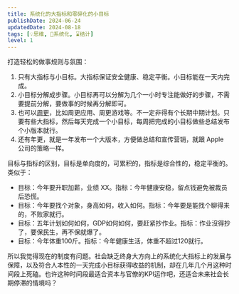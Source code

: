 ```yaml
---
title: 系统化的大指标和零碎化的小目标
publishDate: 2024-06-24
updatedDate: 2024-08-18
tags: [💡思维, 🌊系统化, ⌛结计]
level: 1
---
```


打造轻松的做事规则与氛围：

1. 只有大指标与小目标。大指标保证安全健康、稳定平衡。小目标能在一天内完成。
2. 小目标分解成步骤。小目标再可以分解为几个一小时专注能做好的步骤，不需要提前分解，要做事的时候再分解即可。
3. 也可以[周更](/xyy/20240624c)，比如周更应用、周更游戏等。不一定非得有个长期中期计划。只要有些大指标，然后每天完成一个小目标，每周把完成的小目标做些总结发布个小版本就行。
4. 还有年更，就是一年发布一个大版本，方便做总结和宣传营销，就跟 Apple 公司的策略一样。

目标与指标的区别，目标是单向度的，可累积的，指标是综合性的，稳定平衡的。类似于：

- 目标：今年要升职加薪，业绩 XX。指标：今年健康安稳，留点钱避免被裁员后恐慌。
- 目标：今年要找个对象，身高如何，收入如何。指标：今年要是能找个聊得来的，不败家就行。
- 目标：五年计划如何如何，GDP如何如何，要赶紧抄作业。指标：作业沒得抄了，要保民生，再不保就爆了。
- 目标：今年体重100斤。指标：今年健康生活，体重不超过120就行。

所以我觉得现在的制度有问题。社会缺乏终身大方向上的系统化大指标上的发展与保障，以及符合人本性的一天完成小目标获得收益的机制，却在几年几个月这种时间段上死磕。也许这种时间段最适合资本与官僚的KPI运作吧，还适合未来社会长期停滞的情境吗？
